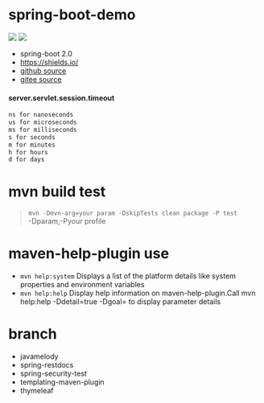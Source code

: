 # spring-boot-demo
![](https://img.shields.io/badge/springboot-2.1.13.RELEASE-blue.svg?color=blue&message=) ![](https://img.shields.io/badge/springrestdocs-2.0.4.RELEASE-blue.svg?color=blue&message=)
* spring-boot 2.0
* https://shields.io/
* [github source](https://github.com/netbuffer/spring-boot-demo)
* [gitee source](https://gitee.com/netbuffer/spring-boot-demo)

#### server.servlet.session.timeout
```html
ns for nanoseconds
us for microseconds
ms for milliseconds
s for seconds
m for minutes
h for hours
d for days
```

# mvn build test
> `mvn -Dmvn-arg=your param -DskipTests clean package -P test`  
-Dparam,-Pyour profile

# maven-help-plugin use
* `mvn help:system` Displays a list of the platform details like system properties and environment variables
* `mvn help:help` Display help information on maven-help-plugin.Call mvn help:help -Ddetail=true -Dgoal=<goal-name> to display parameter details

# branch
* javamelody
* spring-restdocs
* spring-security-test
* templating-maven-plugin
* thymeleaf